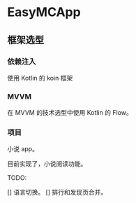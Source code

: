 # EasyMCApp

## 框架选型

### 依赖注入

使用 Kotlin 的 koin 框架

### MVVM

在 MVVM 的技术选型中使用 Kotlin 的 Flow。

### 项目

小说 app。

目前实现了，小说阅读功能。

TODO:

[] 语言切换。
[] 排行和发现页合并。

